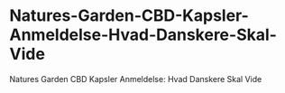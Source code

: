 # Natures-Garden-CBD-Kapsler-Anmeldelse-Hvad-Danskere-Skal-Vide
Natures Garden CBD Kapsler Anmeldelse: Hvad Danskere Skal Vide
